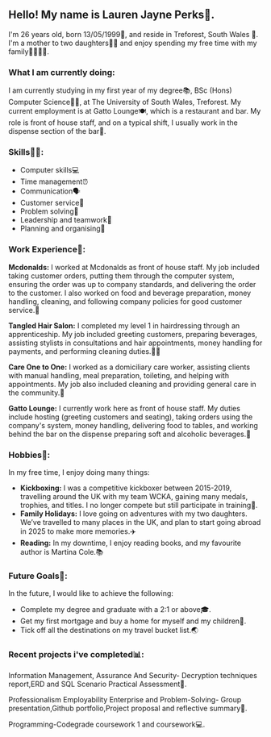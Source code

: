<!DOCTYPE html> 
<html> 
<head> 

<body> 
<h2>Hello! My name is Lauren Jayne Perks👋.</h2>
<p>I'm 26 years old, born 13/05/1999🎂, and reside in Treforest, South Wales 🐉. I'm a mother to two daughters👧👧 and enjoy spending my free time with my family👨‍👩‍👧‍👧.</p>
<h3>What I am currently doing:</h3>
<p>I am currently studying in my first year of my degree📚, BSc (Hons) Computer Science👩‍💻, at The University of South Wales, Treforest. My current employment is at Gatto Lounge🍽️, which is a restaurant and bar. My role is front of house staff, and on a typical shift, I usually work in the dispense section of the bar🍹.</p>
    
<h3>Skills💁‍♀️:</h3>
<ul>
<li>Computer skills💻</li>
<li>Time management⏰</li>
<li>Communication🗣️</li>
<li>Customer service👥</li>
<li>Problem solving🧩</li>
<li>Leadership and teamwork🤝</li>
<li>Planning and organising📅</li>
</ul>
    
<h3>Work Experience💼:</h3>
<p><strong>Mcdonalds:</strong> I worked at Mcdonalds as front of house staff. My job included taking customer orders, putting them through the computer system, ensuring the order was up to company standards, and delivering the order to the customer. I also worked on food and beverage preparation, money handling, cleaning, and following company policies for good customer service.🍔</p>
    
<p><strong>Tangled Hair Salon:</strong> I completed my level 1 in hairdressing through an apprenticeship. My job included greeting customers, preparing beverages, assisting stylists in consultations and hair appointments, money handling for payments, and performing cleaning duties.💇‍♀️</p>
    
<p><strong>Care One to One:</strong> I worked as a domiciliary care worker, assisting clients with manual handling, meal preparation, toileting, and helping with appointments. My job also included cleaning and providing general care in the community.🏥</p>
    
<p><strong>Gatto Lounge:</strong> I currently work here as front of house staff. My duties include hosting (greeting customers and seating), taking orders using the company's system, money handling, delivering food to tables, and working behind the bar on the dispense preparing soft and alcoholic beverages.🍷<p>
    
<h3>Hobbies🏅:</h3>
<p>In my free time, I enjoy doing many things:</p>
<ul>
<li><strong>Kickboxing:</strong> I was a competitive kickboxer between 2015-2019, travelling around the UK with my team WCKA, gaining many medals, trophies, and titles. I no longer compete but still participate in training🥊.</li>
<li><strong>Family Holidays:</strong> I love going on adventures with my two daughters. We’ve travelled to many places in the UK, and plan to start going abroad in 2025 to make more memories.✈️</li>
<li><strong>Reading:</strong> In my downtime, I enjoy reading books, and my favourite author is Martina Cole.📚 </li>
</ul>
    
<h3>Future Goals🎯:</h3>
<p>In the future, I would like to achieve the following:</p>
<ul>
<li>Complete my degree and graduate with a 2:1 or above🎓.</li>
<li>Get my first mortgage and buy a home for myself and my children🏡.</li>
<li>Tick off all the destinations on my travel bucket list.🌏</li>
</ul>

<h3>Recent projects i've completed📊:</h4>
<p>Information Management, Assurance And Security- Decryption techniques report,ERD and SQL Scenario Practical Assessment🔐.</p>
<p> Professionalism Employability Enterprise and Problem-Solving- Group presentation,Github portfolio,Project proposal and reflective summary📝.</p>
<p>Programming-Codegrade coursework 1 and coursework💻.</p>
</ul>
</body> 

</html>

